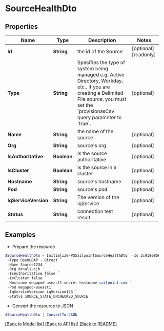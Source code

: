 # SourceHealthDto
## Properties

Name | Type | Description | Notes
------------ | ------------- | ------------- | -------------
**Id** | **String** | the id of the Source | [optional] [readonly] 
**Type** | **String** | Specifies the type of system being managed e.g. Active Directory, Workday, etc.. If you are creating a Delimited File source, you must set the &#x60;provisionasCsv&#x60; query parameter to &#x60;true&#x60;.  | [optional] 
**Name** | **String** | the name of the source | [optional] 
**Org** | **String** | source&#39;s org | [optional] 
**IsAuthoritative** | **Boolean** | Is the source authoritative | [optional] 
**IsCluster** | **Boolean** | Is the source in a cluster | [optional] 
**Hostname** | **String** | source&#39;s hostname | [optional] 
**Pod** | **String** | source&#39;s pod | [optional] 
**IqServiceVersion** | **String** | The version of the iqService | [optional] 
**Status** | **String** | connection test result | [optional] 

## Examples

- Prepare the resource
```powershell
$SourceHealthDto = Initialize-PSSailpointSourceHealthDto  -Id 2c91808568c529c60168cca6f90c1324 `
 -Type OpenLDAP - Direct `
 -Name Source1234 `
 -Org denali-cjh `
 -IsAuthoritative false `
 -IsCluster false `
 -Hostname megapod-useast1-secret-hostname.sailpoint.com `
 -Pod megapod-useast1 `
 -IqServiceVersion iqVersion123 `
 -Status SOURCE_STATE_UNCHECKED_SOURCE
```

- Convert the resource to JSON
```powershell
$SourceHealthDto | ConvertTo-JSON
```

[[Back to Model list]](../README.md#documentation-for-models) [[Back to API list]](../README.md#documentation-for-api-endpoints) [[Back to README]](../README.md)

